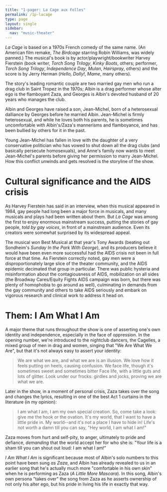 ```yaml
---
title: "1-pager: La Cage aux Folles"
permalink: /1p-lacage
type: page
layout: single
sidebar:
  nav: "music-theater"
---
```


_La Cage_ is based on a 1970s
French comedy of the same name.  (An American film remake, _The Birdcage_
starring Robin Williams, was widely panned.)
The musical's book is by actor/playwright/bookwriter Harvey Fierstein (book
writer, _Torch
Song Trilogy_, _Kinky Boots_, others; performer, _Torch Song Trilogy_,
_Independence Day_, _Mulan_, _Hairspray_, others) and the  score is by Jerry Herman
(_Hello, Dolly!_, _Mame_, many others).

The story's leading romantic couple are two married gay men who run
a drag club in Saint Tropez in the 1970s; Albin is a drag performer
whose alter ego is the flamboyant Zaza, and Georges is Albin's devoted
husband of 20 years who manages the club.

Albin and Georges have raised a son, Jean-Michel, born of a heterosexual
dalliance by Georges before he married Albin.  Jean-Michel is firmly
heterosexual, and while he loves both his parents, he is sometimes
uncomfortable with Albin's/Zaza's mannerisms and flamboyance, and has
been bullied by others for it in the past.

Young Jean-Michel has fallen
in love with the daughter of a very conservative politician who has
vowed to shut down all the drag clubs (and basically persecute
homosexuals), and Anne's family now wants to meet Jean-Michel's
parents before giving her permission to marry Jean-Michel.  How this
conflict unwinds and gets resolved is the storyline of the show.

# Cultural significance and the AIDS crisis

As Harvey Fierstein has said in an interview, when this musical
appeared in 1984, gay people had long been
a major force in musicals, and many musicals and plays had been
written about them.  But _La Cage_ was among the first to enjoy
enormous mainstream success, putting the stories
of gay people, _told by gay voices_, in front of a mainstream audience.
Even its creators were somewhat surprised by its widespread appeal.

The musical won Best Musical at that year's Tony Awards (beating out
Sondheim's _Sunday In the Park With George_), and its producers
believe it would have been even more successful had the AIDS crisis
not been in full force at that time.  As Fierstein correctly noted,
gay men were a disproportionately large slice of the theater
community, and the AIDS epidemic decimated that group in particular.
There was public hysteria and misinformation about the contagiousness
of AIDS, mobilization on all sides (the Broadway Cares/Equity Fights
AIDS campaign was born, but there was plenty of homophobia to go
around as well), culminating in demands from the gay community and
others to take AIDS seriously and embark on vigorous research and
clinical work to address it head on.

# Them: I Am What I Am

A major theme that runs throughout the show is one of asserting one's
own identity and independence, especially in the face of oppression.
In the opening number, we're introduced to the nightclub dancers, the
Cagelles, a mixed group of men in drag and women, singing that "We Are
What We Are", but that it's not always easy to assert your identity:

<blockquote>
We are what we are, and what we are is an illusion.
We love how it feels putting on heels, causing confusion.
We face life, though it's sometimes sweet and sometimes bitter
Face life, with a little guts and lots of glitter.
Look under our frocks: girdles and jocks, proving we are what we are.
</blockquote>

Later in the show, in a moment of personal crisis, Zaza takes over the
song and changes the lyrics, resulting in one of the best Act 1 curtains
in the literature (in my opinion):

<blockquote>
I am what I am, I am my own special creation.
So, come take a look: give me the hook or the ovation.
It's my world, that I want to have a little pride in.
My world--and it's not a place I have to hide in!
Life's not worth a damn till you can say, "Hey world, I am what I am!"
</blockquote>

Zaza moves from hurt and self-pity, to anger, ultimately to pride and
defiance, _demanding_ that the world accept her for who she is: "Your
life is a sham till you can shout out loud: I am what I am!"

_I Am What I Am_ is significant because most of Albin's solo numbers
to this point have been sung _as Zaza_, and Albin has already revealed
to us in an earlier song that he's actually much more "comfortable in
his own skin" when he is performing as Zaza (_A Little More
Mascara_).  In this song, Albin's own persona "takes over" the song
from Zaza as he asserts ownership of not only his alter ego, but his
pride in living his life in exactly that way.

